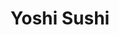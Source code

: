 ---
layout: place
title: "Yoshi Sushi"
permalink: /california/palmdale/yoshi-sushi.html
stateAbbr: CA
stateName: California
cityName: Palmdale
seo:
  name: "Yoshi Sushi"
  type: Restaurant
  links: null
description: "Yoshi Sushi serves delicious sushi in Palmdale, California. Try fresh Japanese dishes for a great dining experience. "
place_id: ChIJsb0GrbxZwoARoAV_5wLWJlQ
photos:
  - name: >-
      places/ChIJsb0GrbxZwoARoAV_5wLWJlQ/photos/AeeoHcIgdEGoD1K2tZLkDjmOTgyb9SSYx_ICUAeh5_MM_rP1GJRSxVny8v6lUtfww2wMN-DR-C_0OHnVSJrqmssjpMYiipuIt3LD4r2LTC6o-5KRKVLdX4o-O6D2mUAMpyoZ7NtDiCJfWiqjhAJFG88KeNcIkhgGZnr4wYGzPZCAd4L1hLrsJ5Eq0dajst1aY1BsELj0j4-HdgLu5RnxxSZoSmUD_VMlziYHxbkV4_P6c6eCNcfrdaw1RvFRiqDTNoi7ePnVunB6WGPyZOQXixQdrK3EHALIbNtnCwxLLX64C4j9FvT5hn5Kqm9kn7daLxQFZz6FflyRyMD_C3X9qQNTaH6WmwnIT2igbLvrWSVQo7PHYR4GWwOb4L3sEFo6GwchPNysgq3AJQdDGvtYYc0to8FAqoQEHieNpSfOCVfYZzF0cg
    widthPx: 1400
    heightPx: 1050
    authorAttributions:
      - displayName: Chris Choe
        uri: https://maps.google.com/maps/contrib/101338665896450570562
        photoUri: >-
          https://lh3.googleusercontent.com/a/ACg8ocKj3H2Z6n9-3MbGzR9VLXznThxSZeCDrueq5oaI3RGqqgDIgQ=s100-p-k-no-mo
    flagContentUri: >-
      https://www.google.com/local/imagery/report/?cb_client=maps_api_places.places_api&image_key=!1e10!2sCIHM0ogKEICAgIDv7sH1dA&hl=en-US
    googleMapsUri: >-
      https://www.google.com/maps/place//data=!3m4!1e2!3m2!1sCIHM0ogKEICAgIDv7sH1dA!2e10!4m2!3m1!1s0x80c259bcad06bdb1:0x5426d602e77f05a0
  - name: >-
      places/ChIJsb0GrbxZwoARoAV_5wLWJlQ/photos/AeeoHcLDIRq23osCHdFtieLinfYiWwHeiqoQt4ohA-2-FOVWbLqqoslfh1cddPqj9dkU-UjxxOCT7rt-w4axdimx7rvlW8ol5Tq5dYO68ujU-9i7qFYgHr9ym0YSf4gAEaFerakM-mWTVlh38wfCZk6miEGubHTmox8GUCnWm8lOJEsuAcmiUGZJE8Mt7XalWfOUIIjXFgSPaKrq3tMR6FDCTZTzw-eO-zSZy6XSFTmgs2uQ3sIcBAlhFiMzZ0gJfESPV1haIF25FcLyZM1550xYqZabmDGkQ9quuwBnplzjPmTb6t390HlSSE0Ukrc5CcigQFPrPrOM9QzsdfEWXmckMz0NknTCE-upGeUNm072cPoLRYZZsIPq2S9Ngc2mhvoy3gPFnEqHTJYWF8ZIMyFjt0_nc3A2LXJwwyRMZEODR4pFjTv5
    widthPx: 4080
    heightPx: 3072
    authorAttributions:
      - displayName: 8 bit
        uri: https://maps.google.com/maps/contrib/104988580588011819008
        photoUri: >-
          https://lh3.googleusercontent.com/a/ACg8ocKy-Z2wB1WSXb0X3rZNgYKsF2dY1MJlRbMOtA04jwPvtAWm=s100-p-k-no-mo
    flagContentUri: >-
      https://www.google.com/local/imagery/report/?cb_client=maps_api_places.places_api&image_key=!1e10!2sCIHM0ogKEICAgMCItNS26gE&hl=en-US
    googleMapsUri: >-
      https://www.google.com/maps/place//data=!3m4!1e2!3m2!1sCIHM0ogKEICAgMCItNS26gE!2e10!4m2!3m1!1s0x80c259bcad06bdb1:0x5426d602e77f05a0
  - name: >-
      places/ChIJsb0GrbxZwoARoAV_5wLWJlQ/photos/AeeoHcKmH2uKSjURNLT7M1XjmB2dlT7CxbTXMbXfZEE0eBp9ZiNK_oDG2OKVfCQ5qlNSRoqSUeZpv-FtuoKMgB28ju4oBfnx0657Bru4-7WnEfgz7tXjsHz4p0skfFVyU6Y9WPNcVnXbU39nn_qEQs1vGDnkeSF8bqfsRYtHG9DdrZbtocvqA_97xHtWvJ0a4MXeJUhM7nI17sOHIZVuHABnA51UZ7G41JpUZm7FK1BvxY2Z1SmwiTVWPXXabJ002Ynd04F7gNoA8bN8YzAG9kfe3o3xq-3WZMMXI82k3IlAndklQsZvfXmm1BHXGHyF-79LRRe55Imahx-sSnUIKHF_OUBX3bJL-ucWXBFCaabjPsw8KgYP5vaXbKMx-7vboBBUfhoSi0bUC8JILYQQKIqCD1OitlzjifSZO1k45gT7z5qzLgyG
    widthPx: 1600
    heightPx: 900
    authorAttributions:
      - displayName: Jessica Maddin
        uri: https://maps.google.com/maps/contrib/113694032108638573136
        photoUri: >-
          https://lh3.googleusercontent.com/a-/ALV-UjU-Vc3iquyDP27uubTnAkETBwrfq2UqMAZeWM95UHxO9J79ndxb=s100-p-k-no-mo
    flagContentUri: >-
      https://www.google.com/local/imagery/report/?cb_client=maps_api_places.places_api&image_key=!1e10!2sCIHM0ogKEICAgMCIssX0zQE&hl=en-US
    googleMapsUri: >-
      https://www.google.com/maps/place//data=!3m4!1e2!3m2!1sCIHM0ogKEICAgMCIssX0zQE!2e10!4m2!3m1!1s0x80c259bcad06bdb1:0x5426d602e77f05a0
  - name: >-
      places/ChIJsb0GrbxZwoARoAV_5wLWJlQ/photos/AeeoHcJ0nTxlsDpZqeJDwtPVm187cwqyJMnaHxbLRAZ4zviI41sl0_fhYnO5tBOHifr8bAV_1zFW7vyNGy8tJuKUCZ-BORZMqbEqVj4UUFmj405BICIST4Hf6u-5qibJWVA5iENO_gAe1EGQvbWZc3HQw9xV_Lun_4ftWYxqfb5x8ySHWd0l0lsKzhq91M2vQULlG9-o4Xm3fYnbzz8Fr8c9yaV-IA6ix0cBvWYFwOy_pGn7mYzlVIQF52gwL6Q71mu5R_VpImbKC_sE4-7BetptLpvD-F0Dp4ITRjrRMQpyrD3NFuwqspxESeLjIDE32WLpZ-0GGMTfdSIV2PVuTYIy0lm8xcfm1_pycYAiuA0mj1JCFiQkbkLDcCyvVk9m9TZB5jnbp0etv1CDDHEl2SmZSa7YUSfMWluxqB6bMNCuCg-Yh--Q
    widthPx: 4000
    heightPx: 3000
    authorAttributions:
      - displayName: MrAwesome
        uri: https://maps.google.com/maps/contrib/107524627767851283934
        photoUri: >-
          https://lh3.googleusercontent.com/a-/ALV-UjVp6tCU5dZbrKkBdagpkTNGD8oPyJiIiEjNl7pKcQt11wPPeROn=s100-p-k-no-mo
    flagContentUri: >-
      https://www.google.com/local/imagery/report/?cb_client=maps_api_places.places_api&image_key=!1e10!2sCIHM0ogKEICAgIDHi5jTvgE&hl=en-US
    googleMapsUri: >-
      https://www.google.com/maps/place//data=!3m4!1e2!3m2!1sCIHM0ogKEICAgIDHi5jTvgE!2e10!4m2!3m1!1s0x80c259bcad06bdb1:0x5426d602e77f05a0
  - name: >-
      places/ChIJsb0GrbxZwoARoAV_5wLWJlQ/photos/AeeoHcLjjP08BisHA0PybCK3iQ7GRH973kgQlTEoyOsyRLvBMHSFEWXgIVFHq7m_4701GDHt7oOGOOCUFn1WZ-QzvANdNlcMT3ZHCJ4immQ1srZ-yccJOzv8gANHt9VDPuZIdILCmsXt8nTk2mack1juIVsHE4CDQFA0e6-ti-kNHSfJ5pzrIXHX7bYLrqXw9ljYwAFq3E_VAH1xVIcrUet7u6-jDBDy3IQypA8ubS_Ymueu8xCVPTwXThxil9R1NHRrhXFJhrFr0mTeNBpT6eXvf_15rj2gYdfWfGPckZXwBi28xMZyScLpa3eHvNEGSXbBRYNaHKkJf15TuAbY6bghSxZls3V1UNOpD3SAUnih3y4P3Jkju8fRYjfkTSvtXkuoLZFFBVf14-PcLvfLGMEZFbzslVtfO54piYCob20jQIW0FzE
    widthPx: 4000
    heightPx: 3000
    authorAttributions:
      - displayName: Jordan King
        uri: https://maps.google.com/maps/contrib/117744513163438798291
        photoUri: >-
          https://lh3.googleusercontent.com/a-/ALV-UjXZeFGSriiFMTzTH_hRE0Z4LGwmGFjr2jKpQuw7-Gor23kuJyy0Mw=s100-p-k-no-mo
    flagContentUri: >-
      https://www.google.com/local/imagery/report/?cb_client=maps_api_places.places_api&image_key=!1e10!2sCIHM0ogKEICAgIDT17vx_wE&hl=en-US
    googleMapsUri: >-
      https://www.google.com/maps/place//data=!3m4!1e2!3m2!1sCIHM0ogKEICAgIDT17vx_wE!2e10!4m2!3m1!1s0x80c259bcad06bdb1:0x5426d602e77f05a0
  - name: >-
      places/ChIJsb0GrbxZwoARoAV_5wLWJlQ/photos/AeeoHcIUHIZQXmcQv13TLjTE54pq4mHLN10o58BO5kiP-OKwenSek0y7Ouuxy0nFlqBERjh4J41svAR-M9q4RXrz9Nquybyl1lO7lZmbi8HupmWGaK1tOZ7VgDFgyaYiT_hbmj0JZA7A80WGG1AF0qQYt_LZbtg1Nz23yj-On3ne7DH0E97xhS4iyAQYdfmYBc42f-XdN5ivcpIgDEceTzWqcaweP9I0-qbU9PQ-GVwKTwLBtb9N18u-JLNnWGIeztJWd1DjzdU1YqvCDuIjdol-Pwx0cjqJk6-41--tJ-hSIi1XrlFJat-s2USXDvUcB9Hn2XcXhfkUIJ0L-srrJAnkTWTuMngxmYxPvk9Nz1dLb5t7ZjttheZIXmazKjZoQk_zYCaH9W-FLL5_as1XHjK1VHfyjY1sv15FGL8iGjyoAWWJfqM
    widthPx: 3024
    heightPx: 4032
    authorAttributions:
      - displayName: JANICE WALKER
        uri: https://maps.google.com/maps/contrib/112353279333466544488
        photoUri: >-
          https://lh3.googleusercontent.com/a-/ALV-UjWWJwZ3gLwYkDEKaNVyyffUkiUTryzjCEGVUIsc3H-m4gBgh5d2zw=s100-p-k-no-mo
    flagContentUri: >-
      https://www.google.com/local/imagery/report/?cb_client=maps_api_places.places_api&image_key=!1e10!2sCIHM0ogKEICAgIDOncO0hAE&hl=en-US
    googleMapsUri: >-
      https://www.google.com/maps/place//data=!3m4!1e2!3m2!1sCIHM0ogKEICAgIDOncO0hAE!2e10!4m2!3m1!1s0x80c259bcad06bdb1:0x5426d602e77f05a0
  - name: >-
      places/ChIJsb0GrbxZwoARoAV_5wLWJlQ/photos/AeeoHcLqjyDIxGfkiTmUa4iccPhozXgI0Xb0S-Dop1nleG9WVb25AE82QwduUwiz6Q1nmG0sV_ZFUIQfVB1S6gDQdUkspDWu0J_X9bv4voKE4ZRay6Ui7KGhVM_W9VrtJK6BsIZaaA3_uqw0t_KN1Z6eyM3FJ4jFBKru7ysyArGHthV0hI5TlGBJSVnQ0VQP7YsZeMKLYRjZedLLSpipsKXFHhaEkDIDnx4ck6nW1AC5RSqk_ufi9QzlO-0zn18rvGvk3Y0asjpA4jsSMYk5WE4gi1j_rj4WsA5zYdhtgO7Y32iGqHQqhoTyA2qWh1S1NJGKlYUyVfrX0SmgFDp9dVlMOgXfZVAZ9PVrYGwVvg4y1pbaOwWwzQUM8Dj-kDCmPcwExmOxXE_UsvKvxUeAVLaTrtKhItFMpOAG50hZwbNh9oqbng
    widthPx: 720
    heightPx: 960
    authorAttributions:
      - displayName: Michael Gerber
        uri: https://maps.google.com/maps/contrib/104919138998003499018
        photoUri: >-
          https://lh3.googleusercontent.com/a/ACg8ocLIPb9hv-du86OnlhQ2rhrdUo2wirAWhctGYop7ctuVSezPvQ=s100-p-k-no-mo
    flagContentUri: >-
      https://www.google.com/local/imagery/report/?cb_client=maps_api_places.places_api&image_key=!1e10!2sCIHM0ogKEICAgIDkvu7lNg&hl=en-US
    googleMapsUri: >-
      https://www.google.com/maps/place//data=!3m4!1e2!3m2!1sCIHM0ogKEICAgIDkvu7lNg!2e10!4m2!3m1!1s0x80c259bcad06bdb1:0x5426d602e77f05a0
  - name: >-
      places/ChIJsb0GrbxZwoARoAV_5wLWJlQ/photos/AeeoHcKWA8XgWheTT4w0w4nCMWrs_qU62cQep4AX-QwLC4z3_epCBp8UIUv1b8UiNcppdVZReq5AKLGXfn35ZhtgezrFIdBm_DhSRcqibsgnhfLm7LNo_KgQ3o1rCsdoy2JyZl1hTB_91dWm62GBwva2zwrxGKkfkTwEAidf-ga296-a8V_7H-jwtCO8mXkfzBCm4PyrywGCezsq2RvxA_PneNS0X8A9QWyW-327YL7AZvd7hK33zETIOdkRAVcrMe1VCMmySTaldK-BjILYH5zI6M3cZ-XeKcoKgjKUTObCUJbZem4U9-zGmCJhpPPtYKnQJO4oMrf8Rzx0uRmRXv9kbMGbWC-bfbwDQXks24ELMfZtx2eNjW21tXOfN19qA_p8kvooj4ZxKKbC9oamjn7Ii92paROw4TkTQ6HVU45va6g
    widthPx: 3000
    heightPx: 4000
    authorAttributions:
      - displayName: Georgina
        uri: https://maps.google.com/maps/contrib/110000557609831475060
        photoUri: >-
          https://lh3.googleusercontent.com/a-/ALV-UjVcG1CXlbo-0aCaWqh_OG5Fw1ZHjDmbGc2M1znqpv88vQh5OG-o=s100-p-k-no-mo
    flagContentUri: >-
      https://www.google.com/local/imagery/report/?cb_client=maps_api_places.places_api&image_key=!1e10!2sCIHM0ogKEICAgIDxtaiPXw&hl=en-US
    googleMapsUri: >-
      https://www.google.com/maps/place//data=!3m4!1e2!3m2!1sCIHM0ogKEICAgIDxtaiPXw!2e10!4m2!3m1!1s0x80c259bcad06bdb1:0x5426d602e77f05a0
  - name: >-
      places/ChIJsb0GrbxZwoARoAV_5wLWJlQ/photos/AeeoHcJ51E-l28yCVVYzJi2CQVawyJCMyKgSGJ-xBon8TyYIC63yez1KsiNfNdsCCLWaiwOoVOP4JWO9TXHwus4Xffsil8Nhqm0O1yRKhRHQ92en6GnBkRdrq65V-9DbWYcRD5ej73dtsqKozmMiBG9ELncjAcH4V9WO2BuvltzSh3FcoWGClPpnKPA7ECanCh5kqP-oaN7RIVRXXhIAvJ3zGjEXh8eQJxj_XGvJczlyRIwpoUxVjpEUZM7nKWzkhAdM5IyOlnRH3YSEU64Q8MuKwQeYeu7wiC8KlDV0IdWSFvrP6jCdRjAAT6NCJNhBX_eKjcp2VrlSfkXLvv8ihGcK9qFrUiLM8dKDcwKGZnqv4a5vgKMpjqdYlkGl52SnwvdJMr4KPPwAFO7V4Wad665f5WKOHWbxvqs3HpEIYQpOoX8LfqA
    widthPx: 3000
    heightPx: 4000
    authorAttributions:
      - displayName: Georgina
        uri: https://maps.google.com/maps/contrib/110000557609831475060
        photoUri: >-
          https://lh3.googleusercontent.com/a-/ALV-UjVcG1CXlbo-0aCaWqh_OG5Fw1ZHjDmbGc2M1znqpv88vQh5OG-o=s100-p-k-no-mo
    flagContentUri: >-
      https://www.google.com/local/imagery/report/?cb_client=maps_api_places.places_api&image_key=!1e10!2sCIHM0ogKEICAgIDxtejAyAE&hl=en-US
    googleMapsUri: >-
      https://www.google.com/maps/place//data=!3m4!1e2!3m2!1sCIHM0ogKEICAgIDxtejAyAE!2e10!4m2!3m1!1s0x80c259bcad06bdb1:0x5426d602e77f05a0
  - name: >-
      places/ChIJsb0GrbxZwoARoAV_5wLWJlQ/photos/AeeoHcJbQ3VnqiQDDdBkvY1er_fz7Qw3OIUQQeZEtvm5b_9ZZpHmNTAogSvoeT8F5OwUZpm0MqtqiUCZl6z-R6Zfq-tpf7YawWWvTgtq-IwrJ1IJHFrorUHHqYfy9gAJj4QQ8FYbd59JascmlAkJyfJKjgqLHpsI8H5BxzGMH0eyfzRwKjG-hlVmEZ66SYOhIv72HTTwBkaRKeNvU1A-qVcHDjjRCQQKHkVbZl7yKBYPegV6pN0FU7nAsB73LNENJO2_dsv6oibN9fojZ6z-rlHI_UkErg4mMq6sYtk9vKmOOGi4lRX4_wv-C3bNENi_BPgNjjLZZ3VNIMExcSXkG2acyFqW1tYukZGgFNzY0k-iyh5A-SPppf4Ti4KNSjptyriFvQEceQzxeZlFy8U7b9aOadTjgkCCvj1Y8wm3lu3T_ZEDGqJ0
    widthPx: 3024
    heightPx: 3024
    authorAttributions:
      - displayName: Monika Hall
        uri: https://maps.google.com/maps/contrib/101699240245242939625
        photoUri: >-
          https://lh3.googleusercontent.com/a-/ALV-UjWVL5_ubLQaTHaYb04UtJUYJ99HGjrDa3P_9BaJYjn0f8aNnA-97w=s100-p-k-no-mo
    flagContentUri: >-
      https://www.google.com/local/imagery/report/?cb_client=maps_api_places.places_api&image_key=!1e10!2sCIHM0ogKEICAgIDpt8bXmgE&hl=en-US
    googleMapsUri: >-
      https://www.google.com/maps/place//data=!3m4!1e2!3m2!1sCIHM0ogKEICAgIDpt8bXmgE!2e10!4m2!3m1!1s0x80c259bcad06bdb1:0x5426d602e77f05a0
address: 39340 10th St W Ste B, Palmdale, CA 93551, USA
street: 39340 10th St W Ste B
city: Palmdale
state: CA
zip: '93551'
country: USA
neighborhood: null
latitude: '34.598356'
longitude: '-118.147159'
accessibility_options:
  wheelchairAccessibleParking: true
  wheelchairAccessibleEntrance: true
  wheelchairAccessibleRestroom: true
  wheelchairAccessibleSeating: true
business_status: OPERATIONAL
name: Yoshi Sushi
google_maps_links:
  directionsUri: >-
    https://www.google.com/maps/dir//''/data=!4m7!4m6!1m1!4e2!1m2!1m1!1s0x80c259bcad06bdb1:0x5426d602e77f05a0!3e0
  placeUri: https://maps.google.com/?cid=6063769256263091616
  writeAReviewUri: >-
    https://www.google.com/maps/place//data=!4m3!3m2!1s0x80c259bcad06bdb1:0x5426d602e77f05a0!12e1
  reviewsUri: >-
    https://www.google.com/maps/place//data=!4m4!3m3!1s0x80c259bcad06bdb1:0x5426d602e77f05a0!9m1!1b1
  photosUri: >-
    https://www.google.com/maps/place//data=!4m3!3m2!1s0x80c259bcad06bdb1:0x5426d602e77f05a0!10e5
primary_type: Sushi Restaurant
opening_hours:
  regular: null
  current: null
secondary_opening_hours:
  regular:
    weekdayDescriptions: null
    type: null
  current:
    weekdayDescriptions: null
    type: null
phone: null
price_level: null
price_range: null
rating: null
rating_count: 0
website: null
reviews: null
parking_options: null
payment_options: null
allow_dogs: null
curbside_pickup: null
delivery: null
dine_in: null
good_for_children: null
good_for_groups: null
good_for_sports: null
live_music: null
menu_for_children: null
outdoor_seating: null
reservable: null
restroom: null
serves_beer: null
serves_breakfast: null
serves_brunch: null
serves_cocktails: null
serves_coffee: null
serves_dinner: null
serves_dessert: null
serves_lunch: null
serves_vegetarian_food: null
serves_wine: null
takeout: null
summary: null

---